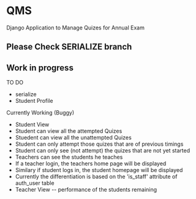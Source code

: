 # QMS
Django Application to Manage Quizes for Annual Exam

Please Check SERIALIZE branch
----------------------------------------

Work in progress
----------------

TO DO
* serialize
* Student Profile

Currently Working (Buggy)
* Student View
* Student can view all the attempted Quizes
* Stuedent can view all the unattempted Quizes
* Student can only attempt those quizes that are of previous timings
* Student can only see (not attempt) the quizes that are not yet started
* Teachers can see the students he teaches
* If a teacher login, the teachers home page will be displayed
* Similary if student logs in, the student homepage will be displayed
* Currently the differentiation is based on the 'is_staff' attribute of auth_user table
* Teacher View -- performance of the students remaining
